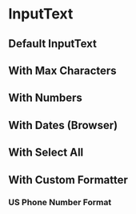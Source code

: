 <script setup>
import InputTextExample from './input/examples/InputTextExample.vue'
import InputTextMaxExample from './input/examples/InputTextMaxExample.vue'
import InputTextNumbersExample from './input/examples/InputTextNumbersExample.vue'
import InputTextSelectAllExample from './input/examples/InputTextSelectAllExample.vue'
import InputTextPhoneFormatExample from './input/examples/InputTextPhoneFormatExample.vue'
import InputTextDateExample from './input/examples/InputTextDateExample.vue'
</script>

# InputText

## Default InputText
<InputTextExample />

## With Max Characters
<InputTextMaxExample />

## With Numbers
<InputTextNumbersExample />

## With Dates (Browser)
<InputTextDateExample />

## With Select All
<InputTextSelectAllExample />

## With Custom Formatter

### US Phone Number Format
<InputTextPhoneFormatExample />